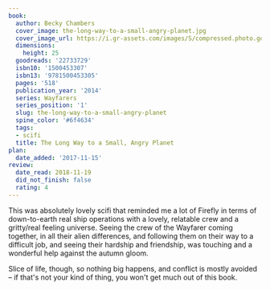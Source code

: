 ```yaml
---
book:
  author: Becky Chambers
  cover_image: the-long-way-to-a-small-angry-planet.jpg
  cover_image_url: https://i.gr-assets.com/images/S/compressed.photo.goodreads.com/books/1405532474l/22733729._SX98_.jpg
  dimensions:
    height: 25
  goodreads: '22733729'
  isbn10: '1500453307'
  isbn13: '9781500453305'
  pages: '518'
  publication_year: '2014'
  series: Wayfarers
  series_position: '1'
  slug: the-long-way-to-a-small-angry-planet
  spine_color: '#6f4634'
  tags:
  - scifi
  title: The Long Way to a Small, Angry Planet
plan:
  date_added: '2017-11-15'
review:
  date_read: 2018-11-19
  did_not_finish: false
  rating: 4
---
```


This was absolutely lovely scifi that reminded me a lot of Firefly in terms of down-to-earth real ship operations with a lovely, relatable crew and a gritty/real feeling universe. Seeing the crew of the Wayfarer coming together, in all their alien differences, and following them on their way to a difficult job, and seeing their hardship and friendship, was touching and a wonderful help against the autumn gloom.

Slice of life, though, so nothing big happens, and conflict is mostly avoided – if that's not your kind of thing, you
won't get much out of this book.
